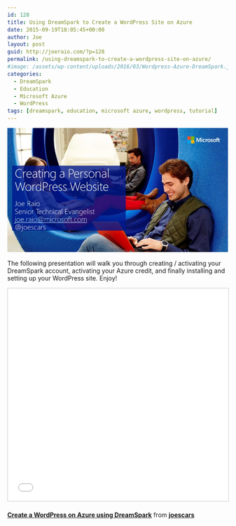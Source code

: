 ```yaml
---
id: 128
title: Using DreamSpark to Create a WordPress Site on Azure
date: 2015-09-19T18:05:45+00:00
author: Joe
layout: post
guid: http://joeraio.com/?p=128
permalink: /using-dreamspark-to-create-a-wordpress-site-on-azure/
#image: /assets/wp-content/uploads/2016/03/Wordpress-Azure-DreamSpark.jpg
categories:
  - DreamSpark
  - Education
  - Microsoft Azure
  - WordPress
tags: [dreamspark, education, microsoft azure, wordpress, tutorial]
---
```

![Using DreamSpark to Create a WordPress Site on Azure](/assets/wp-content/uploads/2016/03/Wordpress-Azure-DreamSpark.jpg)

The following presentation will walk you through creating / activating your DreamSpark account, activating your Azure credit, and finally installing and setting up your WordPress site. Enjoy!

<iframe src="//www.slideshare.net/slideshow/embed_code/key/yfkr6w71CGdzJz" width="595" height="485" frameborder="0" marginwidth="0" marginheight="0" scrolling="no" style="border:1px solid #CCC; border-width:1px; margin-bottom:5px; max-width: 100%;" allowfullscreen> </iframe>

**[Create a WordPress on Azure using DreamSpark](//www.slideshare.net/joescars/create-a-wordpress-on-azure-using-dreamspark)** from **[joescars](//www.slideshare.net/joescars)**

